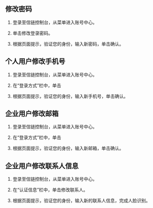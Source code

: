 ## 修改密码
1. 登录至信链控制台，从菜单进入账号中心。

2. 单击修改登录密码。

3. 根据页面提示，验证您的身份，输入新密码，单击确认。

## 个人用户修改手机号
1. 登录至信链控制台，从菜单进入账号中心。

2. 在“登录方式”栏中，单击

3. 根据页面提示，验证您的身份，输入新手机号，单击确认。

## 企业用户修改邮箱
1. 登录至信链控制台，从菜单进入账号中心。

2. 在“登录方式”栏中，单击

3. 根据页面提示，验证您的身份，输入新邮箱，单击确认。

## 企业用户修改联系人信息
1. 登录至信链控制台，从菜单进入账号中心。

2. 在“认证信息”栏中，单击修改联系人。

3. 根据页面提示，验证您的身份，输入新的联系人信息，完成人脸识别。
